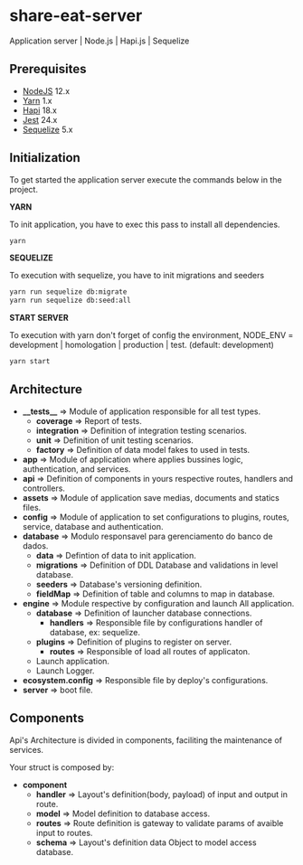 # share-eat-server

Application server | Node.js | Hapi.js | Sequelize

## Prerequisites

-   [NodeJS](https://nodejs.org/en/) 12.x
-   [Yarn](https://yarnpkg.com/lang/en/) 1.x
-   [Hapi](https://hapi.dev/) 18.x
-   [Jest](https://jestjs.io/) 24.x
-   [Sequelize](https://sequelize.org/master/) 5.x


## Initialization
To get started the application server execute the commands below in the project.

**YARN**

To init application, you have to exec this pass to install all dependencies.
```bash
yarn
```

**SEQUELIZE**

To execution with sequelize, you have to init migrations and seeders
``` bash 
yarn run sequelize db:migrate
yarn run sequelize db:seed:all
```

**START SERVER**

To execution with yarn don't forget of config the environment, NODE_ENV = development | homologation | production | test. (default: development)
``` bash
yarn start 
```


## Architecture

-   **\_\_tests\_\_** => Module of application responsible for all test types.
    -   **coverage** => Report of tests.
    -   **integration** => Definition of integration testing scenarios.
    -   **unit** => Definition of unit testing scenarios.
    -   **factory** => Definition of data model fakes to used in tests.
-   **app** => Module of application where applies bussines logic, authentication, and services.
-   **api** => Definition of components in yours respective routes, handlers and controllers.
-   **assets** => Module of application save medias, documents and statics files.
-   **config** => Module of application to set configurations to plugins, routes, service, database and authentication.
-   **database** => Modulo responsavel para gerenciamento do banco de dados.
    -   **data** => Defintion of data to init application.
    -   **migrations** => Definition of DDL Database and validations in level database.
    -   **seeders** => Database's versioning definition.
    -   **fieldMap** => Definition of table and columns to map in database.
-   **engine** => Module respective by configuration and launch All application.
    -   **database** => Definition of launcher database connections.
        -   **handlers** => Responsible file by configurations handler of database, ex: sequelize.
    -   **plugins** => Definition of plugins to register on server.
        -   **routes** => Responsible of load all routes of applicaton.
    -   Launch application.
    -   Launch Logger.
-   **ecosystem.config** => Responsible file by deploy's configurations.
-   **server** => boot file.

## Components

Api's Architecture is divided in components, faciliting the maintenance of services.

Your struct is composed by:

-   **component**
    -   **handler** => Layout's definition(body, payload) of input and output in route.
    -   **model** => Model definition to database access.
    -   **routes** => Route definition is gateway to validate params of avaible input to routes.
    -   **schema** => Layout's definition data Object to model access database.

